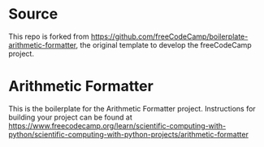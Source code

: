 # Source
This repo is forked from https://github.com/freeCodeCamp/boilerplate-arithmetic-formatter, the original template to develop the freeCodeCamp project.

# Arithmetic Formatter

This is the boilerplate for the Arithmetic Formatter project. Instructions for building your project can be found at https://www.freecodecamp.org/learn/scientific-computing-with-python/scientific-computing-with-python-projects/arithmetic-formatter
